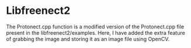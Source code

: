 # Libfreenect2

The Protonect.cpp function is a modified version of the Protonect.cpp file present in the libfreenect2/examples. Here, I have added the extra feature of grabbing the image and storing it as an image file using OpenCV.
